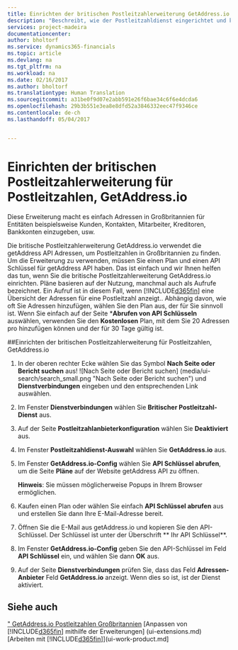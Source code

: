 ```yaml
---
title: Einrichten der britischen Postleitzahlerweiterung GetAddress.io| Microsoft Docs
description: "Beschreibt, wie der Postleitzahldienst eingerichtet und konfiguriert, um Adressen in Großbritannien zu importieren"
services: project-madeira
documentationcenter: 
author: bholtorf
ms.service: dynamics365-financials
ms.topic: article
ms.devlang: na
ms.tgt_pltfrm: na
ms.workload: na
ms.date: 02/16/2017
ms.author: bholtorf
ms.translationtype: Human Translation
ms.sourcegitcommit: a31be0f9d07e2abb591e26f6bae34c6f6e4dcda6
ms.openlocfilehash: 29b3b551e3ea8e8dfd52a3846332eec47f9346ce
ms.contentlocale: de-ch
ms.lasthandoff: 05/04/2017


---
```

# <a name="set-up-the-getaddressio-uk-postcodes-extension"></a>Einrichten der britischen Postleitzahlerweiterung für Postleitzahlen, GetAddress.io
Diese Erweiterung macht es einfach Adressen in Großbritannien für Entitäten beispielsweise Kunden, Kontakten, Mitarbeiter, Kreditoren, Bankkonten einzugeben, usw. 

Die britische Postleitzahlerweiterung GetAddress.io verwendet die getAddress API Adressen, um Postleitzahlen in Großbritannien zu finden. Um die Erweiterung zu verwenden, müssen Sie einen Plan und einen API Schlüssel für getAddress API haben. Das ist einfach und wir Ihnen helfen das tun, wenn Sie die britische Postleitzahlerweiterung GetAddress.io einrichten. Pläne basieren auf der Nutzung, manchmal auch als Aufrufe bezeichnet. Ein Aufruf ist in diesem Fall, wenn [!INCLUDE[d365fin](includes/d365fin_md.md)] eine Übersicht der Adressen für eine Postleitzahl anzeigt.. Abhängig davon, wie oft Sie Adressen hinzufügen, wählen Sie den Plan aus, der für Sie sinnvoll ist. Wenn Sie einfach auf der Seite ***Abrufen von API Schlüsseln** auswählen, verwenden Sie den **Kostenlosen** Plan, mit dem Sie 20 Adressen pro hinzufügen können und der für 30  Tage gültig ist. 

##<a name="to-set-up-the-getaddressio-uk-postcodes-extension"></a>Einrichten der  britischen Postleitzahlerweiterung für Postleitzahlen, GetAddress.io 
1. In der oberen rechter Ecke wählen Sie das Symbol **Nach Seite oder Bericht suchen** aus! ![Nach Seite oder Bericht suchen] (media/ui-search/search_small.png "Nach Seite oder Bericht suchen") und **Dienstverbindungen** eingeben und den entsprechenden Link auswählen.  
2. Im Fenster **Dienstverbindungen** wählen Sie **Britischer Postleitzahl-Dienst** aus.
3. Auf der Seite **Postleitzahlanbieterkonfiguration** wählen Sie **Deaktiviert** aus.
4. Im Fenster **Postleitzahldienst-Auswahl** wählen Sie **GetAddress.io** aus.
5. Im Fenster **GetAddress.io-Config** wählen Sie **API Schlüssel abrufen**, um die Seite **Pläne** auf der Website getAddress API zu öffnen.  

    **Hinweis**: Sie müssen möglicherweise Popups in Ihrem Browser ermöglichen.
6. Kaufen einen Plan oder wählen Sie einfach **API Schlüssel abrufen** aus und erstellen Sie dann Ihre E-Mail-Adresse bereit.
7. Öffnen Sie die E-Mail aus getAddress.io und kopieren Sie den API-Schlüssel. Der Schlüssel ist unter der Überschrift ** Ihr API Schlüssel**.
8. Im Fenster **GetAddress.io-Config** geben Sie den API-Schlüssel im Feld **API Schlüssel** ein, und wählen Sie dann **OK** aus.
9. Auf der Seite **Dienstverbindungen** prüfen Sie, dass das Feld **Adressen-Anbieter** Feld **GetAddress.io** anzeigt. Wenn dies so ist, ist der Dienst aktiviert.

## <a name="see-also"></a>Siehe auch
[" GetAddress.io Postleitzahlen Großbritannien](ui-extensions-getaddressio.md) [Anpassen von [!INCLUDE[d365fin](includes/d365fin_md.md)] mithilfe der Erweiterungen] (ui-extensions.md)  
[Arbeiten mit [!INCLUDE[d365fin](includes/d365fin_md.md)]](ui-work-product.md]
